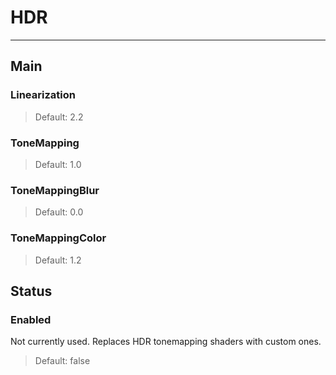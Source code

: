# HDR

---

## Main

### Linearization

>Default: 2.2

### ToneMapping

>Default: 1.0

### ToneMappingBlur

>Default: 0.0

### ToneMappingColor

>Default: 1.2

## Status

### Enabled

 Not currently used. Replaces HDR tonemapping shaders with custom ones.

>Default: false

